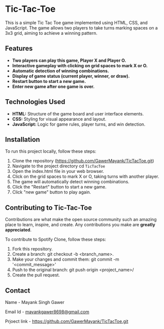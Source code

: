 # Tic-Tac-Toe

This is a simple Tic Tac Toe game implemented using HTML, CSS, and JavaScript. The game allows two players to take turns marking spaces on a 3x3 grid, aiming to achieve a winning pattern.

## Features

- **Two players can play this game, Player X and Player O.**
- **Interactive gameplay with clicking on grid spaces to mark X or O.**
- **Automatic detection of winning combinations.**
- **Display of game status (current player, winner, or draw).**
- **Restart button to start a new game.**
- **Enter new game after one game is over.**

## Technologies Used

- **HTML:** Structure of the game board and user interface elements.
- **CSS:** Styling for visual appearance and layout.
- **JavaScript:** Logic for game rules, player turns, and win detection.

## Installation

To run this project locally, follow these steps:

1. Clone the repository (https://github.com/GawerMayank/TicTacToe.git)
2. Navigate to the project directory cd `TicTacToe`
3. Open the index.html file in your web browser.
4. Click on the grid spaces to mark X or O, taking turns with another player.
5. The game will automatically detect winning combinations.
6. Click the "Restart" button to start a new game.
7. Click "new game" button to play again.

## Contributing to Tic-Tac-Toe

Contributions are what make the open source community such an amazing place to learn, inspire, and create. Any contributions you make are **greatly appreciated**.

To contribute to Spotify Clone, follow these steps:

1. Fork this repository.
2. Create a branch: git checkout -b <branch_name>.
3. Make your changes and commit them: git commit -m '<commit_message>'
4. Push to the original branch: git push origin <project_name>/
5. Create the pull request.

## Contact

Name - Mayank Singh Gawer

Email Id - mayankgawer8698@gmail.com

Prjoect link - https://github.com/GawerMayank/TicTacToe.git

